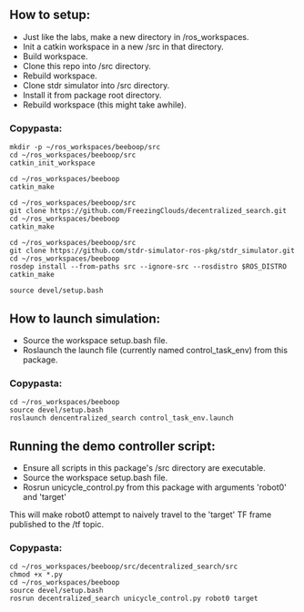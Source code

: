 ## How to setup:

- Just like the labs, make a new directory in /ros_workspaces. 
- Init a catkin workspace in a new /src in that directory. 
- Build workspace. 
- Clone this repo into /src directory. 
- Rebuild workspace. 
- Clone stdr simulator into /src directory. 
- Install it from package root directory. 
- Rebuild workspace (this might take awhile).


### Copypasta:
```
mkdir -p ~/ros_workspaces/beeboop/src
cd ~/ros_workspaces/beeboop/src
catkin_init_workspace

cd ~/ros_workspaces/beeboop
catkin_make

cd ~/ros_workspaces/beeboop/src
git clone https://github.com/FreezingClouds/decentralized_search.git
cd ~/ros_workspaces/beeboop
catkin_make

cd ~/ros_workspaces/beeboop/src
git clone https://github.com/stdr-simulator-ros-pkg/stdr_simulator.git
cd ~/ros_workspaces/beeboop
rosdep install --from-paths src --ignore-src --rosdistro $ROS_DISTRO
catkin_make

source devel/setup.bash
```

## How to launch simulation:

- Source the workspace setup.bash file.
- Roslaunch the launch file (currently named control_task_env) from this package.

### Copypasta:
```
cd ~/ros_workspaces/beeboop
source devel/setup.bash
roslaunch dencentralized_search control_task_env.launch
```

## Running the demo controller script:

- Ensure all scripts in this package's /src directory are executable.
- Source the workspace setup.bash file.
- Rosrun unicycle_control.py from this package with arguments 'robot0' and 'target'

This will make robot0 attempt to naively travel to the 'target' TF frame published to the /tf topic.

### Copypasta:
```
cd ~/ros_workspaces/beeboop/src/decentralized_search/src
chmod +x *.py
cd ~/ros_workspaces/beeboop
source devel/setup.bash
rosrun decentralized_search unicycle_control.py robot0 target
```
